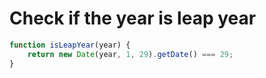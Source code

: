 # Check if the year is leap year

```js
function isLeapYear(year) {
    return new Date(year, 1, 29).getDate() === 29;
}
```
